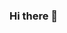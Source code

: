 ### Hi there 👋

<!--
**RyanPitt100/RyanPitt100** is a ✨ _special_ ✨ repository because its `README.md` (this file) appears on your GitHub profile.

Here are some ideas to get you started:

- 🔭 I’m currently working on ...
- 🌱 I’m currently learning 
- 👯 I’m looking to collaborate on ...
- 🤔 I’m looking for help with ...
- 💬 Ask me about ...
- 📫 How to reach me: I'm on LinkedIn, say Hi! 
- ⚡ Fun fact: I grow Bonsai Trees! 
-->
